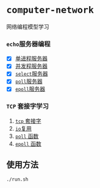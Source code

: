 <!--
 * @Author: sjhuang
 * @Date: 2022-03-05 20:31:37
 * @LastEditTime: 2022-03-06 13:45:08
 * @FilePath: /computer_network/readme.md
-->
# `computer-network`
网络编程模型学习

### `echo`服务器编程
- [x] [单进程服务器](doc/单进程服务器.md)
- [x] [并发程服务器](doc/并发程服务器.md)
- [x] [`select`服务器](doc/select服务器.md)
- [x] [`poll`服务器](doc/poll服务器.md)
- [x] [`epoll`服务器](doc/epoll服务器.md)

### `TCP` 套接字学习
1. [`tcp` 套接字](doc/TCP%20协议与套接字编程.md)
2. [`io`复用](doc/io复用.md)
3. [`poll` 函数](doc/poll.md)
4. [`epoll` 函数](doc/epoll.md)
   
## 使用方法
```shell
./run.sh
```